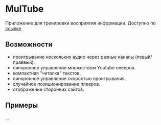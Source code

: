 
<!--
  TODO:
  - different task types: video (youtube), audio, text, picture, iframe.
  - tasks preset can be saved/loaded by special name
  - common flow control elements
  - task flow control elements
  - video task can save user links to use in future (recent items)
  - video task: links library 
  - audio task can load user files to playback (mp3, ogg, wav)
  - audio task: links library 
  - audio task: save/restore last position
  - text task can pronounce text if browser supports it
  - text task: links library 
  - text task: compress text and try to save/load in storage
  - text task: save/restore last position
  - text task: reverse playback
  - text task: reverse word
  - text task: mirror word horizontaly/vertical
  - serialize/deserialize tasks state and global settings
  - export/import from presets file
  - ui: user can change tasks order  
  - ui: color schemes
  - ui: support mobile devices
  - ui: russian language
-->

# MulTube

Приложение для тренировки восприятия информации. Доступно по [ссылке](https://greekjoke.github.io/multube/)

## Возможности

- проигрывание нескольких аудио через разные каналы (левый/праввый).
- синхронное управление множеством Youtube плееров.
- компактная "читалка" текстов.
- синхронное управление скоростью проигрывания.
- случайное позиционирование плееров.
- отображение сторонних сайтов.

## Примеры

...



